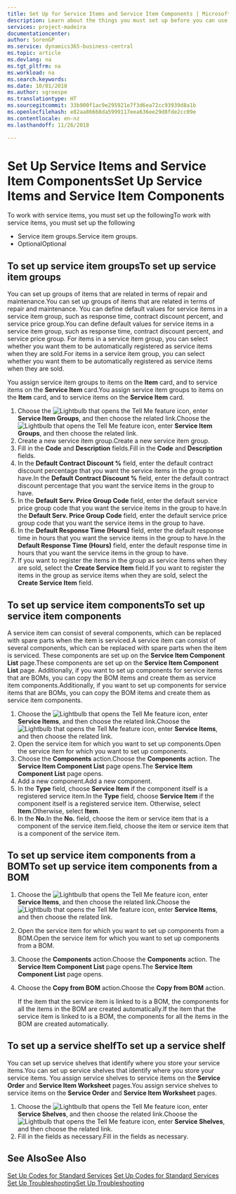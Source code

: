 ```yaml
---
title: Set Up for Service Items and Service Item Components | Microsoft Docs
description: Learn about the things you must set up before you can use service items, including default values such as response time, contract discount percent, and service price group.
services: project-madeira
documentationcenter: 
author: SorenGP
ms.service: dynamics365-business-central
ms.topic: article
ms.devlang: na
ms.tgt_pltfrm: na
ms.workload: na
ms.search.keywords: 
ms.date: 10/01/2018
ms.author: sgroespe
ms.translationtype: HT
ms.sourcegitcommit: 33b900f1ac9e295921e7f3d6ea72cc93939d8a1b
ms.openlocfilehash: e82aa86668da5999117eea636ee29d8fde2cc09e
ms.contentlocale: en-nz
ms.lasthandoff: 11/26/2018

---
```

# <a name="set-up-service-items-and-service-item-components"></a><span data-ttu-id="d3471-103">Set Up Service Items and Service Item Components</span><span class="sxs-lookup"><span data-stu-id="d3471-103">Set Up Service Items and Service Item Components</span></span>
<span data-ttu-id="d3471-104">To work with service items, you must set up the following</span><span class="sxs-lookup"><span data-stu-id="d3471-104">To work with service items, you must set up the following</span></span>

* <span data-ttu-id="d3471-105">Service item groups.</span><span class="sxs-lookup"><span data-stu-id="d3471-105">Service item groups.</span></span>
* <span data-ttu-id="d3471-106">Optional</span><span class="sxs-lookup"><span data-stu-id="d3471-106">Optional</span></span>

## <a name="to-set-up-service-item-groups"></a><span data-ttu-id="d3471-107">To set up service item groups</span><span class="sxs-lookup"><span data-stu-id="d3471-107">To set up service item groups</span></span>
<span data-ttu-id="d3471-108">You can set up groups of items that are related in terms of repair and maintenance.</span><span class="sxs-lookup"><span data-stu-id="d3471-108">You can set up groups of items that are related in terms of repair and maintenance.</span></span> <span data-ttu-id="d3471-109">You can define default values for service items in a service item group, such as response time, contract discount percent, and service price group.</span><span class="sxs-lookup"><span data-stu-id="d3471-109">You can define default values for service items in a service item group, such as response time, contract discount percent, and service price group.</span></span> <span data-ttu-id="d3471-110">For items in a service item group, you can select whether you want them to be automatically registered as service items when they are sold.</span><span class="sxs-lookup"><span data-stu-id="d3471-110">For items in a service item group, you can select whether you want them to be automatically registered as service items when they are sold.</span></span>  

<span data-ttu-id="d3471-111">You assign service item groups to items on the **Item** card, and to service items on the **Service Item** card.</span><span class="sxs-lookup"><span data-stu-id="d3471-111">You assign service item groups to items on the **Item** card, and to service items on the **Service Item** card.</span></span>  

1. <span data-ttu-id="d3471-112">Choose the ![Lightbulb that opens the Tell Me feature](media/ui-search/search_small.png "Tell me what you want to do") icon, enter **Service Item Groups**, and then choose the related link.</span><span class="sxs-lookup"><span data-stu-id="d3471-112">Choose the ![Lightbulb that opens the Tell Me feature](media/ui-search/search_small.png "Tell me what you want to do") icon, enter **Service Item Groups**, and then choose the related link.</span></span>  
2. <span data-ttu-id="d3471-113">Create a new service item group.</span><span class="sxs-lookup"><span data-stu-id="d3471-113">Create a new service item group.</span></span>  
3. <span data-ttu-id="d3471-114">Fill in the **Code** and **Description** fields.</span><span class="sxs-lookup"><span data-stu-id="d3471-114">Fill in the **Code** and **Description** fields.</span></span>  
4. <span data-ttu-id="d3471-115">In the **Default Contract Discount %** field, enter the default contract discount percentage that you want the service items in the group to have.</span><span class="sxs-lookup"><span data-stu-id="d3471-115">In the **Default Contract Discount %** field, enter the default contract discount percentage that you want the service items in the group to have.</span></span>  
5. <span data-ttu-id="d3471-116">In the **Default Serv. Price Group Code** field, enter the default service price group code that you want the service items in the group to have.</span><span class="sxs-lookup"><span data-stu-id="d3471-116">In the **Default Serv. Price Group Code** field, enter the default service price group code that you want the service items in the group to have.</span></span>  
6. <span data-ttu-id="d3471-117">In the **Default Response Time (Hours)** field, enter the default response time in hours that you want the service items in the group to have.</span><span class="sxs-lookup"><span data-stu-id="d3471-117">In the **Default Response Time (Hours)** field, enter the default response time in hours that you want the service items in the group to have.</span></span>  
7. <span data-ttu-id="d3471-118">If you want to register the items in the group as service items when they are sold, select the **Create Service Item** field.</span><span class="sxs-lookup"><span data-stu-id="d3471-118">If you want to register the items in the group as service items when they are sold, select the **Create Service Item** field.</span></span>  

## <a name="to-set-up-service-item-components"></a><span data-ttu-id="d3471-119">To set up service item components</span><span class="sxs-lookup"><span data-stu-id="d3471-119">To set up service item components</span></span>
<span data-ttu-id="d3471-120">A service item can consist of several components, which can be replaced with spare parts when the item is serviced.</span><span class="sxs-lookup"><span data-stu-id="d3471-120">A service item can consist of several components, which can be replaced with spare parts when the item is serviced.</span></span> <span data-ttu-id="d3471-121">These components are set up on the **Service Item Component List** page.</span><span class="sxs-lookup"><span data-stu-id="d3471-121">These components are set up on the **Service Item Component List** page.</span></span> <span data-ttu-id="d3471-122">Additionally, if you want to set up components for service items that are BOMs, you can copy the BOM items and create them as service item components.</span><span class="sxs-lookup"><span data-stu-id="d3471-122">Additionally, if you want to set up components for service items that are BOMs, you can copy the BOM items and create them as service item components.</span></span>

1. <span data-ttu-id="d3471-123">Choose the ![Lightbulb that opens the Tell Me feature](media/ui-search/search_small.png "Tell me what you want to do") icon, enter **Service Items**, and then choose the related link.</span><span class="sxs-lookup"><span data-stu-id="d3471-123">Choose the ![Lightbulb that opens the Tell Me feature](media/ui-search/search_small.png "Tell me what you want to do") icon, enter **Service Items**, and then choose the related link.</span></span>
2. <span data-ttu-id="d3471-124">Open the service item for which you want to set up components.</span><span class="sxs-lookup"><span data-stu-id="d3471-124">Open the service item for which you want to set up components.</span></span>  
3. <span data-ttu-id="d3471-125">Choose the **Components** action.</span><span class="sxs-lookup"><span data-stu-id="d3471-125">Choose the **Components** action.</span></span> <span data-ttu-id="d3471-126">The **Service Item Component List** page opens.</span><span class="sxs-lookup"><span data-stu-id="d3471-126">The **Service Item Component List** page opens.</span></span>  
4. <span data-ttu-id="d3471-127">Add a new component.</span><span class="sxs-lookup"><span data-stu-id="d3471-127">Add a new component.</span></span>  
5. <span data-ttu-id="d3471-128">In the **Type** field, choose **Service Item** if the component itself is a registered service item.</span><span class="sxs-lookup"><span data-stu-id="d3471-128">In the **Type** field, choose **Service Item** if the component itself is a registered service item.</span></span> <span data-ttu-id="d3471-129">Otherwise, select **Item**.</span><span class="sxs-lookup"><span data-stu-id="d3471-129">Otherwise, select **Item**.</span></span>  
6. <span data-ttu-id="d3471-130">In the **No.**</span><span class="sxs-lookup"><span data-stu-id="d3471-130">In the **No.**</span></span> <span data-ttu-id="d3471-131">field, choose the item or service item that is a component of the service item.</span><span class="sxs-lookup"><span data-stu-id="d3471-131">field, choose the item or service item that is a component of the service item.</span></span>  

## <a name="to-set-up-service-item-components-from-a-bom"></a><span data-ttu-id="d3471-132">To set up service item components from a BOM</span><span class="sxs-lookup"><span data-stu-id="d3471-132">To set up service item components from a BOM</span></span>
1.  <span data-ttu-id="d3471-133">Choose the ![Lightbulb that opens the Tell Me feature](media/ui-search/search_small.png "Tell me what you want to do") icon, enter **Service Items**, and then choose the related link.</span><span class="sxs-lookup"><span data-stu-id="d3471-133">Choose the ![Lightbulb that opens the Tell Me feature](media/ui-search/search_small.png "Tell me what you want to do") icon, enter **Service Items**, and then choose the related link.</span></span>  
2. <span data-ttu-id="d3471-134">Open the service item for which you want to set up components from a BOM.</span><span class="sxs-lookup"><span data-stu-id="d3471-134">Open the service item for which you want to set up components from a BOM.</span></span>  
3. <span data-ttu-id="d3471-135">Choose the **Components** action.</span><span class="sxs-lookup"><span data-stu-id="d3471-135">Choose the **Components** action.</span></span> <span data-ttu-id="d3471-136">The **Service Item Component List** page opens.</span><span class="sxs-lookup"><span data-stu-id="d3471-136">The **Service Item Component List** page opens.</span></span>  
4. <span data-ttu-id="d3471-137">Choose the **Copy from BOM** action.</span><span class="sxs-lookup"><span data-stu-id="d3471-137">Choose the **Copy from BOM** action.</span></span>  

    <span data-ttu-id="d3471-138">If the item that the service item is linked to is a BOM, the components for all the items in the BOM are created automatically.</span><span class="sxs-lookup"><span data-stu-id="d3471-138">If the item that the service item is linked to is a BOM, the components for all the items in the BOM are created automatically.</span></span>  

## <a name="to-set-up-a-service-shelf"></a><span data-ttu-id="d3471-139">To set up a service shelf</span><span class="sxs-lookup"><span data-stu-id="d3471-139">To set up a service shelf</span></span>
<span data-ttu-id="d3471-140">You can set up service shelves that identify where you store your service items.</span><span class="sxs-lookup"><span data-stu-id="d3471-140">You can set up service shelves that identify where you store your service items.</span></span> <span data-ttu-id="d3471-141">You assign service shelves to service items on the **Service Order** and **Service Item Worksheet** pages.</span><span class="sxs-lookup"><span data-stu-id="d3471-141">You assign service shelves to service items on the **Service Order** and **Service Item Worksheet** pages.</span></span>  

1. <span data-ttu-id="d3471-142">Choose the ![Lightbulb that opens the Tell Me feature](media/ui-search/search_small.png "Tell me what you want to do") icon, enter **Service Shelves**, and then choose the related link.</span><span class="sxs-lookup"><span data-stu-id="d3471-142">Choose the ![Lightbulb that opens the Tell Me feature](media/ui-search/search_small.png "Tell me what you want to do") icon, enter **Service Shelves**, and then choose the related link.</span></span>
2. <span data-ttu-id="d3471-143">Fill in the fields as necessary.</span><span class="sxs-lookup"><span data-stu-id="d3471-143">Fill in the fields as necessary.</span></span>

## <a name="see-also"></a><span data-ttu-id="d3471-144">See Also</span><span class="sxs-lookup"><span data-stu-id="d3471-144">See Also</span></span>
<span data-ttu-id="d3471-145">[Set Up Codes for Standard Services](service-how-setup-service-coding.md) </span><span class="sxs-lookup"><span data-stu-id="d3471-145">[Set Up Codes for Standard Services](service-how-setup-service-coding.md) </span></span>  
[<span data-ttu-id="d3471-146">Set Up Troubleshooting</span><span class="sxs-lookup"><span data-stu-id="d3471-146">Set Up Troubleshooting</span></span>](service-how-setup-troubleshooting.md)

